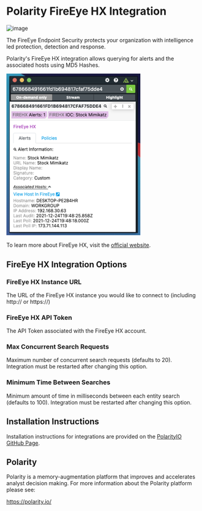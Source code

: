 # Polarity FireEye HX Integration

![image](https://img.shields.io/badge/status-beta-green.svg)

The FireEye Endpoint Security protects your organization with intelligence led protection, detection and response.

Polarity's FireEye HX integration allows querying for alerts and the associated hosts using MD5 Hashes.

<img width="350" alt="Integration Example" src="./assets/alerts.png">

To learn more about FireEye HX, visit the [official website](https://www.fireeye.com/products/endpoint-security.html).

## FireEye HX Integration Options

### FireEye HX Instance URL

The URL of the FireEye HX instance you would like to connect to (including http:// or https://)

### FireEye HX API Token

The API Token associated with the FireEye HX account.

### Max Concurrent Search Requests

Maximum number of concurrent search requests (defaults to 20). Integration must be restarted after changing this option.

### Minimum Time Between Searches

Minimum amount of time in milliseconds between each entity search (defaults to 100). Integration must be restarted after changing this option.

## Installation Instructions

Installation instructions for integrations are provided on the [PolarityIO GitHub Page](https://polarityio.github.io/).

## Polarity

Polarity is a memory-augmentation platform that improves and accelerates analyst decision making. For more information about the Polarity platform please see:

https://polarity.io/
